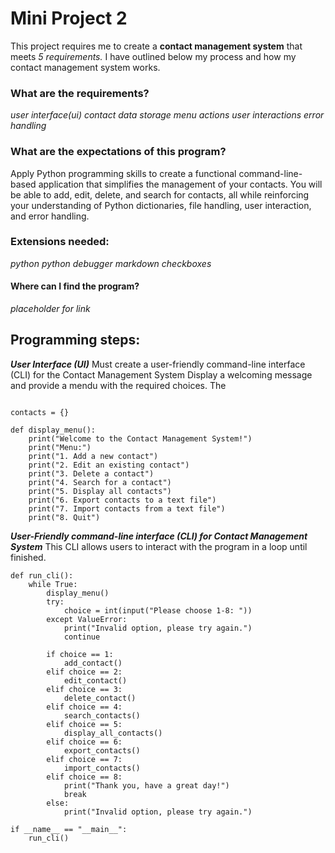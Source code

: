 # Mini Project 2

This project requires me to create a **contact management system** that meets *5 requirements.* I have outlined below my process and how my contact management system works. 

### What are the requirements? 
*user interface(ui)*
*contact data storage*
*menu actions*
*user interactions*
*error handling*

### What are the expectations of this program?
Apply Python programming skills to create a functional command-line-based application that simplifies the management of your contacts. You will be able to add, edit, delete, and search for contacts, all while reinforcing your understanding of Python dictionaries, file handling, user interaction, and error handling.

### Extensions needed:
*python*
*python debugger*
*markdown checkboxes*

#### Where can I find the program?
*placeholder for link*

## Programming steps:

***User Interface (UI)***
Must create a user-friendly command-line interface (CLI) for the Contact Management System
Display a welcoming message and provide a mendu with the required choices. The

``` Example of Menu

contacts = {}

def display_menu():
    print("Welcome to the Contact Management System!")
    print("Menu:")
    print("1. Add a new contact")
    print("2. Edit an existing contact")
    print("3. Delete a contact")
    print("4. Search for a contact")
    print("5. Display all contacts")
    print("6. Export contacts to a text file")
    print("7. Import contacts from a text file")
    print("8. Quit")
```
***User-Friendly command-line interface (CLI) for Contact Management System***
This CLI allows users to interact with the program in a loop until finished. 
``` CLI for contact management system 
def run_cli():
    while True:
        display_menu()
        try:
            choice = int(input("Please choose 1-8: "))  
        except ValueError:
            print("Invalid option, please try again.")
            continue

        if choice == 1:
            add_contact()
        elif choice == 2:
            edit_contact()
        elif choice == 3:
            delete_contact()
        elif choice == 4:
            search_contacts()
        elif choice == 5:
            display_all_contacts()
        elif choice == 6:
            export_contacts()
        elif choice == 7:
            import_contacts()
        elif choice == 8:
            print("Thank you, have a great day!")
            break
        else:
            print("Invalid option, please try again.")

if __name__ == "__main__":
    run_cli()
```

